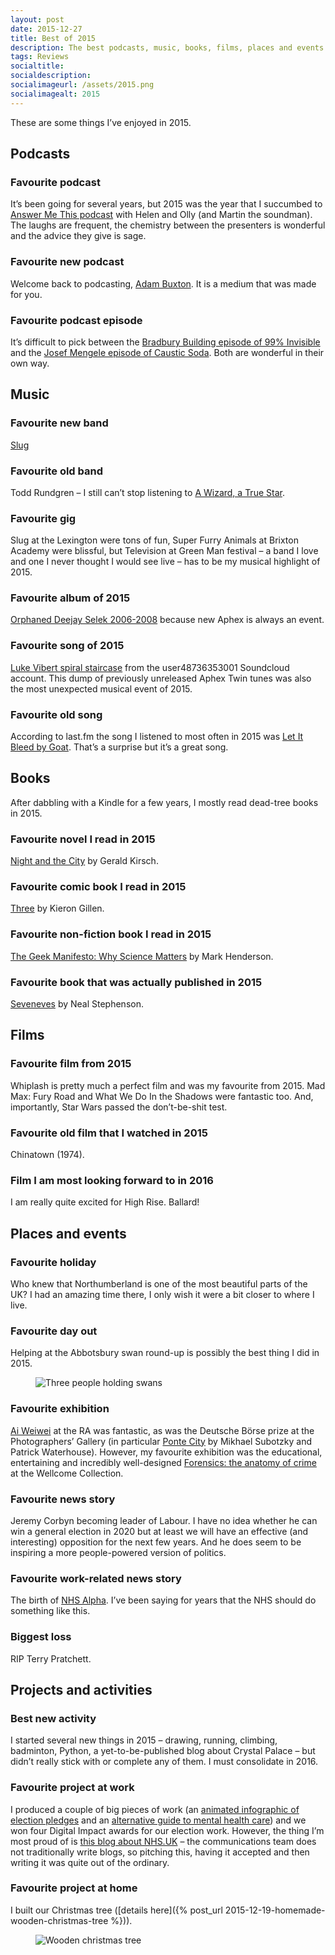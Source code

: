```yaml
---
layout: post
date: 2015-12-27
title: Best of 2015
description: The best podcasts, music, books, films, places and events of 2015. According to James Higgott.
tags: Reviews
socialtitle: 
socialdescription:
socialimageurl: /assets/2015.png
socialimagealt: 2015
---
```


These are some things I’ve enjoyed in 2015.

## Podcasts

### Favourite podcast
It’s been going for several years, but 2015 was the year that I succumbed to [Answer Me This podcast](answermethispodcast.com) with Helen and Olly (and Martin the soundman). The laughs are frequent, the chemistry between the presenters is wonderful and the advice they give is sage.

### Favourite new podcast
Welcome back to podcasting, [Adam Buxton](http://adam-buxton.co.uk/ad/category/adam-buxton-podcast/). It is a medium that was made for you.

### Favourite podcast episode
It’s difficult to pick between the [Bradbury Building episode of 99% Invisible](http://99percentinvisible.org/episode/on-location/) and the [Josef Mengele episode of Caustic Soda](http://causticsodapodcast.com/2015/09/14/josef-mengele/). Both are wonderful in their own way.

## Music

### Favourite new band
[Slug](http://www.slugband.co.uk/)

### Favourite old band
Todd Rundgren – I still can’t stop listening to [A Wizard, a True Star](https://en.wikipedia.org/wiki/A_Wizard,_a_True_Star).

### Favourite gig
Slug at the Lexington were tons of fun, Super Furry Animals at Brixton Academy were blissful, but Television at Green Man festival – a band I love and one I never thought I would see live – has to be my musical highlight of 2015.

### Favourite album of 2015
[Orphaned Deejay Selek 2006-2008](https://bleep.com/release/61781-afx-orphaned-deejay-selek-2006-2008) because new Aphex is always an event.

### Favourite song of 2015
[Luke Vibert spiral staircase](https://www.youtube.com/watch?v=ZNx7kxtVdQI) from the user48736353001 Soundcloud account. This dump of previously unreleased Aphex Twin tunes was also the most unexpected musical event of 2015.

### Favourite old song
According to last.fm the song I listened to most often in 2015 was [Let It Bleed by Goat](https://www.youtube.com/watch?v=qn9Li6Sh9BU). That’s a surprise but it’s a great song.

## Books

After dabbling with a Kindle for a few years, I mostly read dead-tree books in 2015.

### Favourite novel I read in 2015
[Night and the City](https://www.goodreads.com/book/show/948618.Night_and_the_City) by Gerald Kirsch.

### Favourite comic book I read in 2015
[Three](https://www.goodreads.com/book/show/20638282-three) by Kieron Gillen.

### Favourite non-fiction book I read in 2015
[The Geek Manifesto: Why Science Matters](https://www.goodreads.com/book/show/13630458-the-geek-manifesto) by Mark Henderson.

### Favourite book that was actually published in 2015
[Seveneves](https://www.goodreads.com/book/show/22816087-seveneves) by Neal Stephenson.

## Films

### Favourite film from 2015
Whiplash is pretty much a perfect film and was my favourite from 2015. Mad Max: Fury Road and What We Do In the Shadows were fantastic too. And, importantly, Star Wars passed the don’t-be-shit test.

### Favourite old film that I watched in 2015
Chinatown (1974).

### Film I am most looking forward to in 2016
I am really quite excited for High Rise. Ballard!

## Places and events

### Favourite holiday
Who knew that Northumberland is one of the most beautiful parts of the UK? I had an amazing time there, I only wish it were a bit closer to where I live.

### Favourite day out
Helping at the Abbotsbury swan round-up is possibly the best thing I did in 2015.

<figure><img src="/assets/abbostbury.jpg" alt="Three people holding swans" /></figure>

### Favourite exhibition
[Ai Weiwei](https://www.royalacademy.org.uk/exhibition/ai-weiwei) at the RA was fantastic, as was the Deutsche Börse prize at the Photographers’ Gallery (in particular [Ponte City](http://thephotographersgallery.org.uk/mikahel-subotsky-patrick-waterhouse) by Mikhael Subotzky and Patrick Waterhouse). However, my favourite exhibition was the educational, entertaining and incredibly well-designed [Forensics: the anatomy of crime](http://wellcomecollection.org/forensics) at the Wellcome Collection.

### Favourite news story
Jeremy Corbyn becoming leader of Labour. I have no idea whether he can win a general election in 2020 but at least we will have an effective (and interesting) opposition for the next few years. And he does seem to be inspiring a more people-powered version of politics.

### Favourite work-related news story
The birth of [NHS Alpha](http://digital.nhs.uk). I’ve been saying for years that the NHS should do something like this.

### Biggest loss
RIP Terry Pratchett.

## Projects and activities

### Best new activity
I started several new things in 2015 – drawing, running, climbing, badminton, Python, a yet-to-be-published blog about Crystal Palace – but didn’t really stick with or complete any of them. I must consolidate in 2016.

### Favourite project at work
I produced a couple of big pieces of work (an [animated infographic of election pledges](http://election.kingsfund.org.uk/pledges/) and an [alternative guide to mental health care](http://www.kingsfund.org.uk/audio-video/alternative-guide-mental-health-care-england)) and we won four Digital Impact awards for our election work. However, the thing I’m most proud of is [this blog about NHS.UK](http://www.kingsfund.org.uk/blog/2015/08/will-nhsuk-be-next-govuk) &ndash; the communications team does not traditionally write blogs, so pitching this, having it accepted and then writing it was quite out of the ordinary.

### Favourite project at home
I built our Christmas tree ([details here]({% post_url 2015-12-19-homemade-wooden-christmas-tree %})).

<figure><img src="/assets/xmas-tree-5.jpg" alt="Wooden christmas tree" /></figure>
